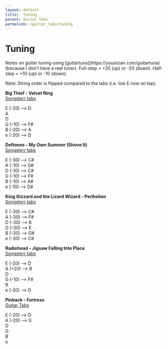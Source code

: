 ```yaml
---
layout: default
title:  Tuning
parent: Guitar Tabs
permalink: /guitar_tabs/tuning
---
```

<h1>Tuning</h1> 
Notes on guitar tuning using [guitartuna](https://yousician.com/guitartuna) (because I don't have a real tuner).  
Full-step = +20 (up) or -20 (down).  
Half-step = +10 (up) or -10 (down).   

Note: String order is flipped compared to the tabs (i.e. low E now on top). 

**Big Thief - Velvet Ring**  
<a href="https://www.songsterr.com/a/wsa/big-thief-velvet-ring-tab-s555975" target="_blank">Songsterr tabs</a>  

E (-20) --> D  
A  
D  
G (-10) --> F#    
B (-20) --> A  
e (-20) --> D  

**Deftones - My Own Summer (Shove It)**  
<a href="https://www.songsterr.com/a/wsa/deftones-my-own-summer-shove-it-tab-s595" target="_blank">Songsterr tabs</a>  

E (-30) --> C#   
A (-10) --> G#  
D (-10) --> C#  
G (-10) --> F#   
B (-10) --> A#  
e (-10) --> D#   

**King Gizzard and the Lizard Wizard - Perihelion**  
<a href="https://www.songsterr.com/a/wsa/king-gizzard-the-lizard-wizard-perihelion-tab-s462067t1/r2290883" target="_blank">Songsterr tabs</a>  

E (-30) --> C#     
A (-30) --> F#  
D (-30) --> B  
G (-30) --> E  
B (-30) --> G#  
e (-30) --> C#   

**Radiohead - Jigsaw Falling Into Place**  
<a href="https://www.songsterr.com/a/wsa/radiohead-jigsaw-falling-into-place-tab-s49215" target="_blank">Songsterr tabs</a>   

E (-20) --> D  
A (+20) --> B  
D  
G (-10) --> F#  
B  
e (-20) --> D  

**Pinback - Fortress**  
[Guitar Tabs](other_artists.md#pinback)  

E (-20) --> D  
A (-20) --> G  
D  
G  
B  
e  